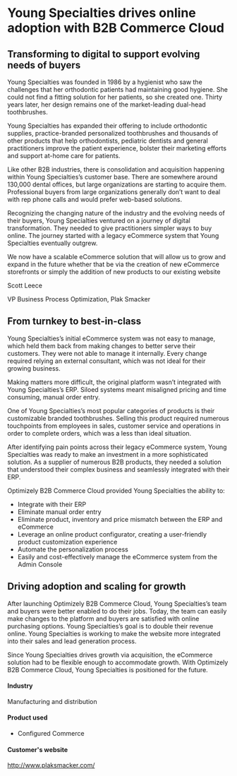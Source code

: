 # Young Specialties drives online adoption with B2B Commerce Cloud

## Transforming to digital to support evolving needs of buyers

Young Specialties was founded in 1986 by a hygienist who saw the challenges that
her orthodontic patients had maintaining good hygiene. She could not find a
fitting solution for her patients, so she created one. Thirty years later, her
design remains one of the market-leading dual-head toothbrushes.

Young Specialties has expanded their offering to include orthodontic supplies,
practice-branded personalized toothbrushes and thousands of other products that
help orthodontists, pediatric dentists and general practitioners improve the
patient experience, bolster their marketing efforts and support at-home care for
patients.

Like other B2B industries, there is consolidation and acquisition happening
within Young Specialties’s customer base. There are somewhere around 130,000
dental offices, but large organizations are starting to acquire them.
Professional buyers from large organizations generally don’t want to deal with
rep phone calls and would prefer web-based solutions.

Recognizing the changing nature of the industry and the evolving needs of their
buyers, Young Specialties ventured on a journey of digital transformation. They
needed to give practitioners simpler ways to buy online. The journey started
with a legacy eCommerce system that Young Specialties eventually outgrew.

We now have a scalable eCommerce solution that will allow us to grow and expand
in the future whether that be via the creation of new eCommerce storefronts or
simply the addition of new products to our existing website

Scott Leece

VP Business Process Optimization, Plak Smacker

## From turnkey to best-in-class

Young Specialties’s initial eCommerce system was not easy to manage, which held
them back from making changes to better serve their customers. They were not
able to manage it internally. Every change required relying an external
consultant, which was not ideal for their growing business.

Making matters more difficult, the original platform wasn’t integrated with
Young Specialties’s ERP. Siloed systems meant misaligned pricing and time
consuming, manual order entry.

One of Young Specialties’s most popular categories of products is their
customizable branded toothbrushes. Selling this product required numerous
touchpoints from employees in sales, customer service and operations in order to
complete orders, which was a less than ideal situation.

After identifying pain points across their legacy eCommerce system, Young
Specialties was ready to make an investment in a more sophisticated solution. As
a supplier of numerous B2B products, they needed a solution that understood
their complex business and seamlessly integrated with their ERP.

Optimizely B2B Commerce Cloud provided Young Specialties the ability to:

- Integrate with their ERP
- Eliminate manual order entry
- Eliminate product, inventory and price mismatch between the ERP and eCommerce
- Leverage an online product configurator, creating a user-friendly product customization experience
- Automate the personalization process
- Easily and cost-effectively manage the eCommerce system from the Admin Console

## Driving adoption and scaling for growth

After launching Optimizely B2B Commerce Cloud, Young Specialties’s team and
buyers were better enabled to do their jobs. Today, the team can easily make
changes to the platform and buyers are satisfied with online purchasing options.
Young Specialties’s goal is to double their revenue online. Young Specialties is
working to make the website more integrated into their sales and lead generation
process.

Since Young Specialties drives growth via acquisition, the eCommerce solution
had to be flexible enough to accommodate growth. With Optimizely B2B Commerce
Cloud, Young Specialties is positioned for the future.

#### Industry

Manufacturing and distribution

#### Product used

- Configured Commerce

#### Customer's website

http://www.plaksmacker.com/
